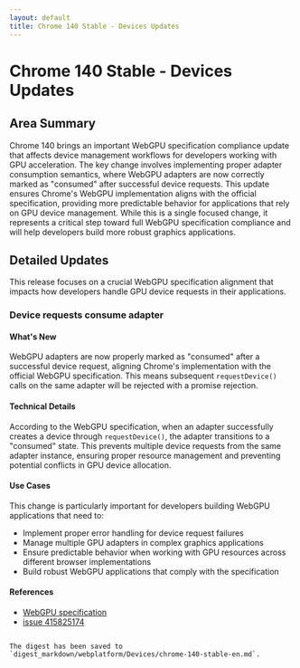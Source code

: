```yaml
---
layout: default
title: Chrome 140 Stable - Devices Updates
---
```


# Chrome 140 Stable - Devices Updates

## Area Summary

Chrome 140 brings an important WebGPU specification compliance update that affects device management workflows for developers working with GPU acceleration. The key change involves implementing proper adapter consumption semantics, where WebGPU adapters are now correctly marked as "consumed" after successful device requests. This update ensures Chrome's WebGPU implementation aligns with the official specification, providing more predictable behavior for applications that rely on GPU device management. While this is a single focused change, it represents a critical step toward full WebGPU specification compliance and will help developers build more robust graphics applications.

## Detailed Updates

This release focuses on a crucial WebGPU specification alignment that impacts how developers handle GPU device requests in their applications.

### Device requests consume adapter

#### What's New
WebGPU adapters are now properly marked as "consumed" after a successful device request, aligning Chrome's implementation with the official WebGPU specification. This means subsequent `requestDevice()` calls on the same adapter will be rejected with a promise rejection.

#### Technical Details
According to the WebGPU specification, when an adapter successfully creates a device through `requestDevice()`, the adapter transitions to a "consumed" state. This prevents multiple device requests from the same adapter instance, ensuring proper resource management and preventing potential conflicts in GPU device allocation.

#### Use Cases
This change is particularly important for developers building WebGPU applications that need to:
- Implement proper error handling for device request failures
- Manage multiple GPU adapters in complex graphics applications
- Ensure predictable behavior when working with GPU resources across different browser implementations
- Build robust WebGPU applications that comply with the specification

#### References
- [WebGPU specification](https://gpuweb.github.io/gpuweb/#ref-for-dom-adapter-state-consumed%E2%91%A1)
- [issue 415825174](https://issues.chromium.org/issues/415825174)
```

The digest has been saved to `digest_markdown/webplatform/Devices/chrome-140-stable-en.md`.
